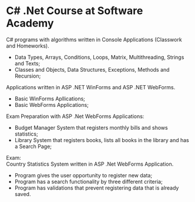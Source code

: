 # C# .Net Course at Software Academy

C# programs with algorithms written in Console Applications (Classwork and Homeworks).
- Data Types, Arrays, Conditions, Loops, Matrix, Multithreading, Strings and Texts;
- Classes and Objects, Data Structures, Exceptions, Methods and Recursion;

Applications written in ASP .NET WinForms and ASP .NET WebForms.
- Basic WinForms Apllications;
- Basic WebForms Applications;

Exam Preparation with ASP .Net WebForms Applications:
- Budget Manager System that registers monthly bills and shows statistics;
- Library System that registers books, lists all books in the library and has a Search Page;

Exam: <br />
Country Statistics System written in ASP .Net WebForms Application.
- Program gives the user opportunity to register new data;
- Program has a search functionality by three different criteria;
- Program has validations that prevent registering data that is already saved.
